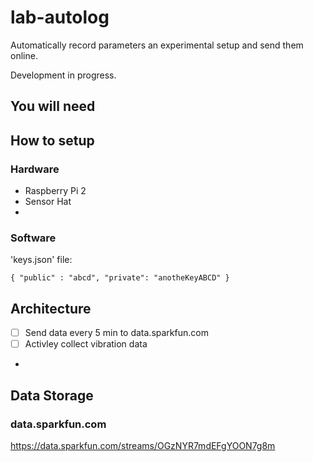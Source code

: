 # lab-autolog

Automatically record parameters an experimental setup and send them online. 

Development in progress. 

## You will need

## How to setup

### Hardware
 - Raspberry Pi 2
 - Sensor Hat
 - 

### Software

'keys.json' file:

    { "public" : "abcd", "private": "anotheKeyABCD" }

## Architecture

 - [ ] Send data every 5 min to data.sparkfun.com
 - [ ] Activley collect vibration data 
 - 



## Data Storage

### data.sparkfun.com


https://data.sparkfun.com/streams/OGzNYR7mdEFgYOON7g8m


